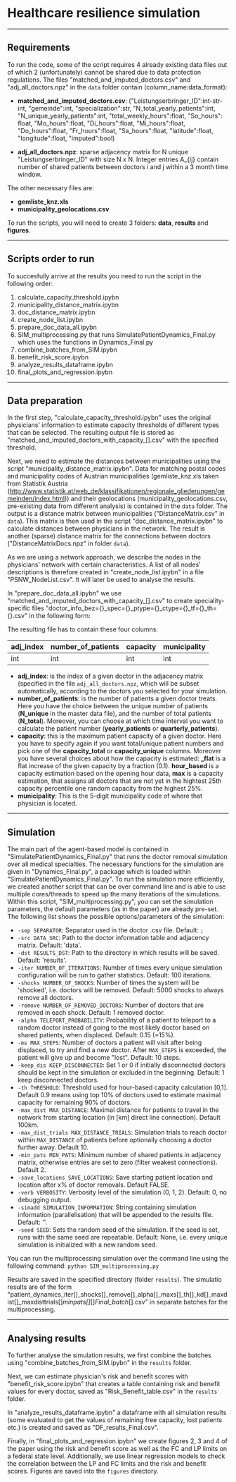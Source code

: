 # Healthcare resilience simulation


---
## Requirements
To run the code, some of the script requires 4 already existing data files out of which 2 (unfortunately) cannot be shared due to data protection regulations. The files "matched_and_imputed_doctors.csv" and "adj_all_doctors.npz" in the ```data``` folder contain (column_name:data_format):
* **matched_and_imputed_doctors.csv**: ("Leistungserbringer_ID":int-str-int, "gemeinde":int, "specialization":str, "N_total_yearly_patients":int, "N_unique_yearly_patients":int, "total_weekly_hours":float, "So_hours": float, "Mo_hours":float, "Di_hours":float, "Mi_hours":float, "Do_hours":float, "Fr_hours":float, "Sa_hours":float, "latitude":float, "longitude":float, "imputed":bool)   

* **adj_all_doctors.npz**: sparse adjacency matrix for N unique "Leistungserbringer_ID" with size N x N. Integer entries A_{ij} contain number of shared patients between doctors i and j within a 3 month time window. 

The other necessary files are:
* **gemliste_knz.xls**
* **municipality_geolocations.csv**

To run the scripts, you will need to create 3 folders: **data**, **results** and **figures**.

---
## Scripts order to run
To succesfully arrive at the results you need to run the script in the following order:
1. calculate_capacity_threshold.ipybn
2. municipality_distance_matrix.ipybn
3. doc_distance_matrix.ipybn
4. create_node_list.ipybn
5. prepare_doc_data_all.ipybn
6. SIM_multiprocessing.py that runs SimulatePatientDynamics_Final.py which uses the functions in Dynamics_Final.py
7. combine_batches_from_SIM.ipybn
8. benefit_risk_score.ipybn
9. analyze_results_dataframe.ipybn
10. final_plots_and_regression.ipybn


---
## Data preparation
In the first step, "calculate_capacity_threshold.ipybn" uses the original physicians' information to estimate capacity thresholds of different types that can be selected.
The resulting output file is stored as "matched_and_imputed_doctors_with_capacity_[].csv" with the specified threshold.

Next, we need to estimate the distances between municipalities using the script "municipality_distance_matrix.ipybn". Data for matching postal codes and municipality codes of Austrian municipalities (gemliste_knz.xls taken from Statistik Austria (http://www.statistik.at/web_de/klassifikationen/regionale_gliederungen/gemeinden/index.html)) and their geolocations (municipality_geolocations.csv, pre-existing data from different analysis) is contained in the ```data``` folder.
The output is a distance matrix between municipalities ("DistanceMatrix.csv" in ```data```). This matrix is then used in the script "doc_distance_matrix.ipybn" to calculate distances between physicians in the network. The result is another (sparse) distance matrix for the connections between doctors ("DistanceMatrixDocs.npz" in folder ```data```).

As we are using a network approach, we describe the nodes in the physicians' network with certain characteristics. A list of all nodes' descriptions is therefore created in "create_node_list.ipybn" in a file "PSNW_NodeList.csv". It will later be used to analyse the results.

In "prepare_doc_data_all.ipybn" we use "matched_and_imputed_doctors_with_capacity_[].csv" to create speciality-specific files "doctor_info_bez={}_spec={}_ptype={}_ctype={}_tf={}_th={}.csv" in the following form:

The resulting file has to contain these four columns:

| **adj_index** | **number_of_patients** | **capacity** | **municipality** |
|:--------------|:-----------------------|:-------------|:-----------------|
| int           | int                    | int          | int              |

* **adj_index**: is the index of a given doctor in the adjacency matrix (specified in the file ```adj_all_doctors.npz```, which will be subset automatically, according to the doctors you selected for your simulation. 
* **number_of_patients**: is the number of patients a given doctor treats. Here you have the choice between the unique number of patients (**N_unique** in the master data file), and the number of total patients (**N_total**). Moreover, you can choose at which time interval you want to calculate the patient number (**yearly_patients** or **quarterly_patients**).
* **capacity**: this is the maximum patient capacity of a given doctor. Here you have to specify again if you want total/unique patient numbers and pick one of the **capacity_total** or **capacity_unique** columns. Moreover you have several choices about how the capacity is estimated: **_flat** is a flat increase of the given capacity by a fraction (0.1). **hour_based** is a capacity estimation based on the opening hour data, **max** is a capacity estimation, that assigns all doctors that are not yet in the hightest 25th capacity percentile one random capacity from the highest 25%.
* **municipality**: This is the 5-digit municipality code of where that physician is located.



---
## Simulation
The main part of the agent-based model is contained in "SimulatePatientDynamics_Final.py" that runs the doctor removal simulation over all medical specialties. The necessary functions for the simulation are given in "Dynamics_Final.py", a package which is loaded within "SimulatePatientDynamics_Final.py".
To run the simulation more efficiently, we created another script that can be over command line and is able to use multiple cores/threads to speed up the many iterations of the simulations. Within this script, "SIM_multiprocessing.py", you can set the simulation parameters, the default parameters (as in the paper) are already pre-set. 
The following list shows the possible options/parameters of the simulation:

  * ```-sep SEPARATOR```: Separator used in the doctor .csv file. Default: ```;```
  * ```-src DATA_SRC```: Path to the doctor information table and adjacency matrix. Default: 'data'.
  * ```-dst RESULTS_DST```: Path to the directory in which results will be saved. Default: 'results'.
  * ```-iter NUMBER_OF_ITERATIONS```: Number of times every unique simulation configuration will be run to gather statistics. Default: 100 iterations.
  * ```-shocks NUMBER_OF_SHOCKS```: Number of times the system will be 'shocked', i.e. doctors will be removed. Default: 5000 shocks to always remove all doctors.
  * ```-remove NUMBER_OF_REMOVED_DOCTORS```: Number of doctors that are removed in each shock. Default: 1 removed doctor.
  * ```-alpha TELEPORT_PROBABILITY```: Probability of a patient to teleport to a random doctor instead of going to the most likely doctor based on shared patients, when displaced. Default: 0.15 (=15%).
  * ```-ms MAX_STEPS```: Number of doctors a patient will visit after being displaced, to try and find a new doctor. After ```MAX_STEPS``` is exceeded, the patient will give up and become "lost". Default: 10 steps.
  * ```-keep_dis KEEP_DISCONNECTED```: Set 1 or 0 if initially disconnected doctors should be kept in the simulation or excluded in the beginning. Default: 1 keep disconnected doctors.
  * ```-th THRESHOLD```: Threshold used for hour-based capacity calculation [0,1]. Default 0.9 means using top 10% of doctors used to estimate maximal capacity for remaining 90% of doctors.
  * ```-max_dist MAX_DISTANCE```: Maximal distance for patients to travel in the network from starting location (in [km] direct line connection). Default 100km.
  * ```-max_dist_trials MAX_DISTANCE_TRIALS```: Simulation trials to reach doctor within ```MAX_DISTANCE``` of patients before optionally choosing a doctor further away. Default 10.
  * ```-min_pats MIN_PATS```: Minimum number of shared patients in adjacency matrix, otherwise entries are set to zero (filter weakest connections). Default 2.
  * ```-save_locations SAVE_LOCATIONS```: Save starting patient location and location after x% of doctor removals. Default FALSE.
  * ```-verb VERBOSITY```: Verbosity level of the simulation (0, 1, 2). Default: 0, no debugging output.
  * ```-simadd SIMULATION_INFORMATION```: String containing simulation information (parallelisation) that will be appended to the results file. Default: ''.
  * ```-seed SEED```: Sets the random seed of the simulation. If the seed is set, runs with the same seed are repeatable. Default: None, i.e. every unique simulation is initialized with a new random seed.

You can run the multiprocessing simulation over the command line using the following command:
`python SIM_multiprocessing.py`

Results are saved in the specified directory (folder ```results```). The simulatio results are of the form "patient_dynamics_iter[]_shocks[]_remove[]_alpha[]_maxs[]_th[]_kd[]_maxdist[]_maxdisttrials[]_minpats[]_[]_Final_batch_[].csv" in separate batches for the multiprocessing.



---
## Analysing results
To further analyse the simulation results, we first combine the batches using "combine_batches_from_SIM.ipybn" in the ```results``` folder.

Next, we can estimate physician's risk and benefit scores with "benefit_risk_score.ipybn" that creates a table containing risk and benefit values for every doctor, saved as "Risk_Benefit_table.csv" in the ```results``` folder.

In "analyze_results_dataframe.ipybn" a dataframe with all simulation results (some evaluated to get the values of remaining free capacity, lost patients etc.) is created and saved as "DF_results_Final.csv".

Finally, in "final_plots_and_regression.ipybn" we create figures 2, 3 and 4 of the paper using the risk and benefit score as well as the FC and LP limits on a federal state level. Additionally, we use linear regression models to check the correlation between the LP and FC limits and the risk and benefit scores. Figures are saved into the ```figures``` directory. 



